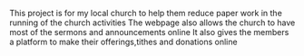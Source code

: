 This project is for my local church to help them reduce paper work in the running of the church activities 
The webpage also allows the church to have most of the sermons and announcements online 
It also gives the members a platform to make their offerings,tithes and donations online
